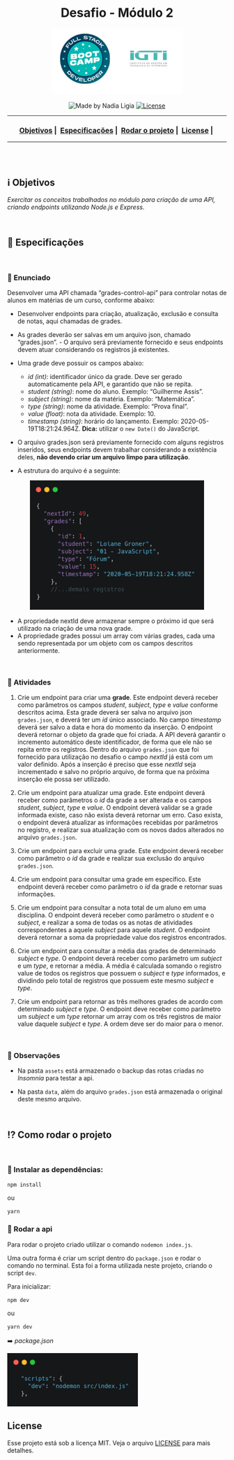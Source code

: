 <h1 align="center">Desafio - Módulo 2</h1>
<p align="center">
  <img src="../../assets/logo.jpeg" width="300" heigth="300">
</p>


<p align="center">
  <img alt="Made by Nadia Ligia" src="https://img.shields.io/badge/made%20by-Nadia%20Ligia-informational">
  
  <a href="license.md">
  <img alt="License" src="https://img.shields.io/badge/License-MIT-informational">
  </a>
</p>

___

<h3 align="center">
  <a href="#information_source-objetivos">Objetivos</a>&nbsp;|&nbsp;
  <a href="#book-especificações">Especificações</a>&nbsp;|&nbsp;
  <a href="#interrobang-como-rodar-o-projeto">Rodar o projeto</a>&nbsp;|&nbsp;
  <a href="#license">License</a>&nbsp;|&nbsp;
</h3>

___

<br>
<br>

## :information_source: Objetivos

*Exercitar os conceitos trabalhados no módulo para criação de uma API, criando endpoints utilizando Node.js e Express.*

<br>

## :book: Especificações

<br>

### :pushpin: Enunciado

Desenvolver uma API chamada “grades-control-api” para controlar notas de alunos em matérias de um curso, conforme abaixo:

- Desenvolver endpoints para criação, atualização, exclusão e consulta de notas, aqui chamadas de grades. 
- As grades deverão ser salvas em um arquivo json, chamado “grades.json”. - O arquivo será previamente fornecido e seus endpoints devem atuar considerando os registros já existentes.
- Uma grade deve possuir os campos abaixo:
  - *id (int)*: identificador único da grade. Deve ser gerado automaticamente pela API, e garantido que não se repita.
  - *student (string)*: nome do aluno. Exemplo: “Guilherme Assis”.
  - *subject (string)*: nome da matéria. Exemplo: “Matemática”.
  - *type (string)*: nome da atividade. Exemplo: “Prova final”.
  - *value (float)*: nota da atividade. Exemplo: 10.
  - *timestamp (string)*: horário do lançamento. Exemplo: 2020-05-19T18:21:24.964Z. **Dica:** utilizar o `new Date()` do JavaScript.
- O arquivo grades.json será previamente fornecido com alguns registros inseridos, seus endpoints devem trabalhar considerando a existência deles, **não devendo criar um arquivo limpo para utilização**. 

- A estrutura do arquivo é a seguinte:

<p align="center">
  <img src="./assets/model.png" width="400">
</p>

- A propriedade nextId deve armazenar sempre o próximo id que será utilizado na criação de uma nova grade. 
- A propriedade grades possui um array com várias grades, cada uma sendo representada por um objeto com os campos descritos anteriormente.

<br>

### :pushpin: Atividades

1. Crie um endpoint para criar uma **grade**. Este endpoint deverá receber como parâmetros os campos *student*, *subject*, *type* e *value* conforme descritos acima. Esta grade deverá ser salva no arquivo json `grades.json`, e deverá ter um *id* único associado. No campo *timestamp* deverá ser salvo a data e hora do momento da inserção. O endpoint deverá retornar o objeto da grade que foi criada. A API deverá garantir o incremento automático deste identificador, de forma que ele não se repita entre os registros. Dentro do arquivo `grades.json` que foi fornecido para utilização no desafio o campo *nextId* já está com um valor definido. Após a inserção é preciso que esse *nextId* seja incrementado e salvo no próprio arquivo, de forma que na próxima inserção ele possa ser utilizado.

2. Crie um endpoint para atualizar uma grade. Este endpoint deverá receber como parâmetros o *id* da grade a ser alterada e os campos *student*, *subject*, *type* e *value*. O endpoint deverá validar se a grade informada existe, caso não exista deverá retornar um erro. Caso exista, o endpoint deverá atualizar as informações recebidas por parâmetros no registro, e realizar sua atualização com os novos dados alterados no arquivo `grades.json`.

3. Crie um endpoint para excluir uma grade. Este endpoint deverá receber como parâmetro o *id* da grade e realizar sua exclusão do arquivo `grades.json`.

4. Crie um endpoint para consultar uma grade em específico. Este endpoint deverá receber como parâmetro o *id* da grade e retornar suas informações.

5. Crie um endpoint para consultar a nota total de um aluno em uma disciplina. O endpoint deverá receber como parâmetro o *student* e o *subject*, e realizar a soma de todas os as notas de atividades correspondentes a aquele *subject* para aquele *student*. O endpoint deverá retornar a soma da propriedade value dos registros encontrados.

6. Crie um endpoint para consultar a média das grades de determinado *subject* e *type*. O endpoint deverá receber como parâmetro um *subject* e um *type*, e retornar a média. A média é calculada somando o registro value de todos os registros que possuem o *subject* e *type* informados, e dividindo pelo total de registros que possuem este mesmo *subject* e
*type*.

7. Crie um endpoint para retornar as três melhores grades de acordo com determinado *subject* e *type*. O endpoint deve receber como parâmetro um *subject* e um *type* retornar um array com os três registros de maior value daquele *subject* e *type*. A ordem deve ser do maior para o menor.

<br>


### :pushpin: Observações

- Na pasta `assets` está armazenado o backup das rotas criadas no *Insomnia* para testar a api.

- Na pasta `data`, além do arquivo `grades.json` está armazenada o original deste mesmo arquivo.

<br>

## :interrobang: Como rodar o projeto

<br>

### :pushpin: Instalar as dependências:

```
npm install
```

ou

```
yarn
```

### :pushpin: Rodar a api

Para rodar o projeto criado utilizar o comando `nodemon index.js`.

Uma outra forma é criar um script dentro do `package.json` e rodar o comando no terminal. Esta foi a forma utilizada neste projeto, criando o script `dev`.

Para inicializar: 

```bash
npm dev
```

ou

```bash
yarn dev
```

:arrow_right: *package.json*

<img src="./assets/package-json.png" width="300" heigth="300">

<br>


## License 

Esse projeto está sob a licença MIT. Veja o arquivo [LICENSE](../../LICENSE) para mais detalhes.
